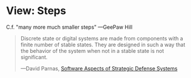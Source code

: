 # View: Steps

C.f. "many more much smaller steps" —GeePaw Hill

> Discrete state or digital systems are made from components with a finite number of stable states. They are 
designed in such a way that the behavior of the system 
when not in a stable state is not significant.
>
> —David Parnas, [Software Aspects of Strategic Defense Systems](https://web.stanford.edu/class/cs99r/readings/parnas1.pdf)

